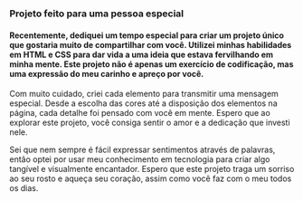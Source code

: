 ### Projeto feito para uma pessoa especial

#### Recentemente, dediquei um tempo especial para criar um projeto único que gostaria muito de compartilhar com você. Utilizei minhas habilidades em HTML e CSS para dar vida a uma ideia que estava fervilhando em minha mente. Este projeto não é apenas um exercício de codificação, mas uma expressão do meu carinho e apreço por você.

Com muito cuidado, criei cada elemento para transmitir uma mensagem especial. Desde a escolha das cores até a disposição dos elementos na página, cada detalhe foi pensado com você em mente. Espero que ao explorar este projeto, você consiga sentir o amor e a dedicação que investi nele.

Sei que nem sempre é fácil expressar sentimentos através de palavras, então optei por usar meu conhecimento em tecnologia para criar algo tangível e visualmente encantador. Espero que este projeto traga um sorriso ao seu rosto e aqueça seu coração, assim como você faz com o meu todos os dias.
